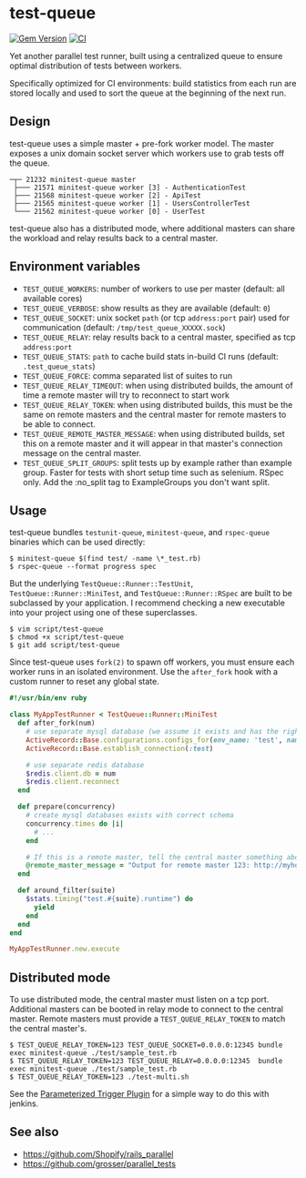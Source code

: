 # test-queue

[![Gem Version](https://badge.fury.io/rb/test-queue.svg)](https://rubygems.org/gems/test-queue)
[![CI](https://github.com/tmm1/test-queue/actions/workflows/test.yml/badge.svg)](https://github.com/tmm1/test-queue/actions/workflows/test.yml)

Yet another parallel test runner, built using a centralized queue to ensure
optimal distribution of tests between workers.

Specifically optimized for CI environments: build statistics from each run
are stored locally and used to sort the queue at the beginning of the
next run.

## Design

test-queue uses a simple master + pre-fork worker model. The master
exposes a unix domain socket server which workers use to grab tests off
the queue.

```console
─┬─ 21232 minitest-queue master
 ├─── 21571 minitest-queue worker [3] - AuthenticationTest
 ├─── 21568 minitest-queue worker [2] - ApiTest
 ├─── 21565 minitest-queue worker [1] - UsersControllerTest
 └─── 21562 minitest-queue worker [0] - UserTest
```

test-queue also has a distributed mode, where additional masters can share
the workload and relay results back to a central master.

## Environment variables

- `TEST_QUEUE_WORKERS`: number of workers to use per master (default: all available cores)
- `TEST_QUEUE_VERBOSE`: show results as they are available (default: `0`)
- `TEST_QUEUE_SOCKET`: unix socket `path` (or tcp `address:port` pair) used for communication (default: `/tmp/test_queue_XXXXX.sock`)
- `TEST_QUEUE_RELAY`: relay results back to a central master, specified as tcp `address:port`
- `TEST_QUEUE_STATS`: `path` to cache build stats in-build CI runs (default: `.test_queue_stats`)
- `TEST_QUEUE_FORCE`: comma separated list of suites to run
- `TEST_QUEUE_RELAY_TIMEOUT`: when using distributed builds, the amount of time a remote master will try to reconnect to start work
- `TEST_QUEUE_RELAY_TOKEN`: when using distributed builds, this must be the same on remote masters and the central master for remote masters to be able to connect.
- `TEST_QUEUE_REMOTE_MASTER_MESSAGE`: when using distributed builds, set this on a remote master and it will appear in that master's connection message on the central master.
- `TEST_QUEUE_SPLIT_GROUPS`: split tests up by example rather than example group. Faster for tests with short setup time such as selenium. RSpec only. Add the :no_split tag to ExampleGroups you don't want split.

## Usage

test-queue bundles `testunit-queue`, `minitest-queue`, and `rspec-queue` binaries which can be used directly:

```console
$ minitest-queue $(find test/ -name \*_test.rb)
$ rspec-queue --format progress spec
```

But the underlying `TestQueue::Runner::TestUnit`, `TestQueue::Runner::MiniTest`, and `TestQueue::Runner::RSpec` are
built to be subclassed by your application. I recommend checking a new
executable into your project using one of these superclasses.

```console
$ vim script/test-queue
$ chmod +x script/test-queue
$ git add script/test-queue
```

Since test-queue uses `fork(2)` to spawn off workers, you must ensure each worker
runs in an isolated environment. Use the `after_fork` hook with a custom
runner to reset any global state.

``` ruby
#!/usr/bin/env ruby

class MyAppTestRunner < TestQueue::Runner::MiniTest
  def after_fork(num)
    # use separate mysql database (we assume it exists and has the right schema already)
    ActiveRecord::Base.configurations.configs_for(env_name: 'test', name: 'primary').database << num.to_s
    ActiveRecord::Base.establish_connection(:test)

    # use separate redis database
    $redis.client.db = num
    $redis.client.reconnect
  end

  def prepare(concurrency)
    # create mysql databases exists with correct schema
    concurrency.times do |i|
      # ...
    end

    # If this is a remote master, tell the central master something about us
    @remote_master_message = "Output for remote master 123: http://myhost.com/build/123"
  end

  def around_filter(suite)
    $stats.timing("test.#{suite}.runtime") do
      yield
    end
  end
end

MyAppTestRunner.new.execute
```

## Distributed mode

To use distributed mode, the central master must listen on a tcp port. Additional masters can be booted
in relay mode to connect to the central master. Remote masters must provide a `TEST_QUEUE_RELAY_TOKEN`
to match the central master's.

```console
$ TEST_QUEUE_RELAY_TOKEN=123 TEST_QUEUE_SOCKET=0.0.0.0:12345 bundle exec minitest-queue ./test/sample_test.rb
$ TEST_QUEUE_RELAY_TOKEN=123 TEST_QUEUE_RELAY=0.0.0.0:12345  bundle exec minitest-queue ./test/sample_test.rb
$ TEST_QUEUE_RELAY_TOKEN=123 ./test-multi.sh
```

See the [Parameterized Trigger Plugin](https://wiki.jenkins-ci.org/display/JENKINS/Parameterized+Trigger+Plugin)
for a simple way to do this with jenkins.

## See also

  * https://github.com/Shopify/rails_parallel
  * https://github.com/grosser/parallel_tests
